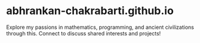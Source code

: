 # abhrankan-chakrabarti.github.io
Explore my passions in mathematics, programming, and ancient civilizations through this. Connect to discuss shared interests and projects!
